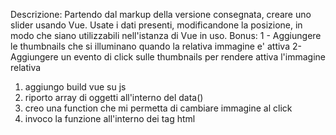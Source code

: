Descrizione:
Partendo dal markup della versione consegnata, creare uno slider usando Vue.
Usate i dati presenti, modificandone la posizione, in modo che siano utilizzabili nell'istanza di Vue in uso.
Bonus:
1 - Aggiungere le thumbnails che si illuminano quando la relativa immagine e' attiva
2-  Aggiungere un evento di click sulle thumbnails per rendere attiva l'immagine relativa

1) aggiungo build vue su js
2) riporto array di oggetti all'interno del data()
3) creo una function che mi permetta di cambiare immagine al click 
4) invoco la funzione all'interno dei tag html  